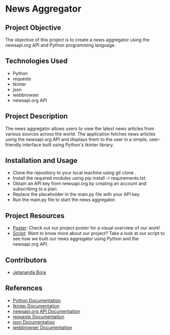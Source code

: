 # News Aggregator

## Project Objective
The objective of this project is to create a news aggregator using the newsapi.org API and Python programming language.

## Technologies Used
* Python
* requests
* tkinter
* json
* webbrowser
* newsapi.org API

## Project Description
The news aggregator allows users to view the latest news articles from various sources across the world. The application fetches news articles using the newsapi.org API and displays them to the user in a simple, user-friendly interface built using Python's tkinter library.

## Installation and Usage
* Clone the repository to your local machine using git clone <repository-url>.
* Install the required modules using pip install -r requirements.txt.
* Obtain an API key from newsapi.org by creating an account and subscribing to a plan.
* Replace the placeholder <API-KEY> in the main.py file with your API key.
* Run the main.py file to start the news aggregator.

## Project Resources
- [Poster](/NewsAggregator.svg): Check out our project poster for a visual overview of our work!
- [Script](/script.docx): Want to know more about our project? Take a look at our script to see how we built our news aggregator using Python and the newsapi.org API.

## Contributors
* [Jetananda Bora](https://github.com/jsyprus)

## References
* [Python Documentation](https://docs.python.org/3/)
* [tkinter Documentation](https://docs.python.org/3/library/tkinter.html)
* [newsapi.org API Documentation](https://newsapi.org/docs)
* [requests Documentation](https://docs.python-requests.org/en/latest/)
* [json Documentation](https://docs.python.org/3/library/json.html)
* [webbrowser Documentation](https://docs.python.org/3/library/webbrowser.html)

